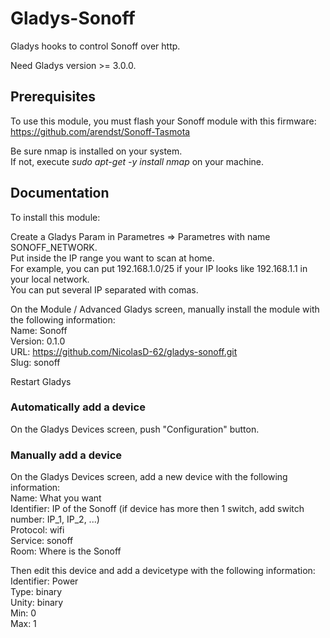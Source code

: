 # Gladys-Sonoff

Gladys hooks to control Sonoff over http.

Need Gladys version >= 3.0.0.

## Prerequisites

To use this module, you must flash your Sonoff module with this firmware:  
https://github.com/arendst/Sonoff-Tasmota

Be sure nmap is installed on your system.  
If not, execute _sudo apt-get -y install nmap_ on your machine.

## Documentation

To install this module: 

Create a Gladys Param in Parametres => Parametres with name SONOFF_NETWORK.  
Put inside the IP range you want to scan at home.  
For example, you can put 192.168.1.0/25 if your IP looks like 192.168.1.1 in your local network.  
You can put several IP separated with comas.

On the Module / Advanced Gladys screen, manually install the module with the following information:  
Name: Sonoff  
Version: 0.1.0  
URL: https://github.com/NicolasD-62/gladys-sonoff.git  
Slug: sonoff  

Restart Gladys

### Automatically add a device

On the Gladys Devices screen, push "Configuration" button.

### Manually add a device

On the Gladys Devices screen, add a new device with the following information:  
Name: What you want  
Identifier: IP of the Sonoff (if device has more then 1 switch, add switch number: IP\_1, IP\_2, ...)  
Protocol: wifi  
Service: sonoff  
Room: Where is the Sonoff

Then edit this device and add a devicetype with the following information:  
Identifier: Power  
Type: binary  
Unity: binary  
Min: 0  
Max: 1
